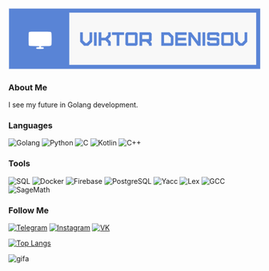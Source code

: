 <div align="center">
  <p>
    <span id="typewriter-text"></span>
  </p>
</div>

<script>
  const text = "Hi there!";
  const textElement = document.getElementById("typewriter-text");
  let i = 0;

  function typeWriter() {
    if (i < text.length) {
      textElement.innerHTML += text.charAt(i);
      i++;
      setTimeout(typeWriter, 100); // Интервал между символами (в миллисекундах)
    }
  }

  typeWriter(); // Запустить функцию печати при загрузке страницы
</script>


![Header](https://github.com/TerreDHermes/TerreDHermes/blob/main/assets/логотип.png)

### About Me
I see my future in Golang development.

### Languages
![Golang](https://img.shields.io/badge/Golang-white?style=for-the-badge&logo=go&color=grey)
![Python](https://img.shields.io/badge/Python-white?style=for-the-badge&logo=python&color=grey)
![C](https://img.shields.io/badge/C-white?style=for-the-badge&logo=c&color=grey)
![Kotlin](https://img.shields.io/badge/Kotlin-white?style=for-the-badge&logo=kotlin&color=grey)
![C++](https://img.shields.io/badge/C++-blue?style=for-the-badge&logo=c%2B%2B&color=grey)

### Tools
![SQL](https://img.shields.io/badge/SQL-white?style=for-the-badge&logo=mysql&color=grey)
![Docker](https://img.shields.io/badge/Docker-white?style=for-the-badge&logo=docker&color=grey)
![Firebase](https://img.shields.io/badge/Firebase-white?style=for-the-badge&logo=firebase&color=grey)
![PostgreSQL](https://img.shields.io/badge/PostgreSQL-white?style=for-the-badge&logo=postgresql&color=grey)
![Yacc](https://img.shields.io/badge/Yacc-yellow?style=for-the-badge&logo=gnu&color=grey)
![Lex](https://img.shields.io/badge/Lex-yellow?style=for-the-badge&logo=gnu&color=grey)
![GCC](https://img.shields.io/badge/GCC-yellow?style=for-the-badge&logo=gnu&color=grey)
![SageMath](https://img.shields.io/badge/SageMath-yellow?style=for-the-badge&logo=sagemath&color=grey)

### Follow Me
[![Telegram](https://img.shields.io/badge/Telegram-2CA5E0?style=for-the-badge&logo=telegram&color=grey)](https://t.me/the_condor_1)
[![Instagram](https://img.shields.io/badge/Instagram-E4405F?style=for-the-badge&logo=instagram&color=grey)](https://instagram.com/viktor__denisov_?igshid=OGQ5ZDc2ODk2ZA==)
[![VK](https://img.shields.io/badge/VK-4A76A8?style=for-the-badge&logo=vk&color=grey)](https://vk.com/id187817192)

[![Top Langs](https://github-readme-stats.vercel.app/api/top-langs/?username=TerreDHermes)](https://github.com/anuraghazra/github-readme-stats)

![gifа](https://github.com/TerreDHermes/TerreDHermes/blob/main/assets/1trC.gif)


